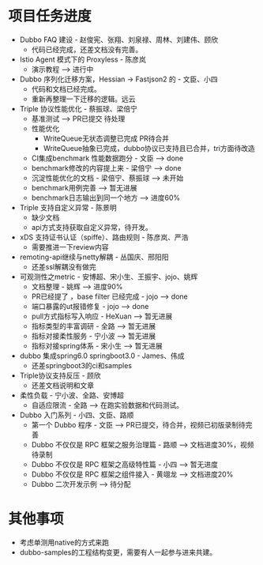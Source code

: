 # 项目任务进度

- Dubbo FAQ 建设 -  赵俊宪、张翔、刘泉禄、周林、刘建伟、顾欣
  - 代码已经完成，还差文档没有完善。
- Istio Agent 模式下的 Proxyless - 陈彦岚
  - 演示教程  ——> 进行中
- Dubbo 序列化迁移方案，Hessian -> Fastjson2 的 - 文臣、小四
  - 代码和文档已经完成。
  - 重新再整理一下迁移的逻辑。远云
- Triple 协议性能优化 - 蔡振球、梁倍宁
  - 基准测试 ——> PR已提交 待处理
  - 性能优化
    - WriteQueue无状态调整已完成 PR待合并
    - WriteQueue抽象已完成，dubbo协议已支持且已合并，tri方面待改造
  - CI集成benchmark 性能数据跑分 - 文臣 ——> done
  - benchmark修改的内容提上来 - 梁倍宁 ——> done
  - 沉淀性能优化的文档  - 梁倍宁、蔡振球 ——> 未开始
  - benchmark用例完善 ——> 暂无进展
  - benchmark日志输出到同一个地方  ——> 进度60%
- Triple 支持自定义异常 - 陈景明
  - 缺少文档
  - api方式支持获取自定义异常，待开发。
- xDS 支持证书认证（spiffe）、路由规则 - 陈彦岚、严浩
  - 需要推进一下review内容
- remoting-api继续与netty解耦 - 丛国庆、邢阳阳
  - 还差ssl解耦没有做完
- 可观测性之metric - 安博超、宋小生、王振宇、jojo、姚辉
  - 文档整理 - 姚辉 ——> 进度90%
  - PR已经提了 ，base filter 已经完成 - jojo ——> done
  - 端口暴露的ut报错修复 - jojo ——> done
  - pull方式指标写入响应 - HeXuan ——> 暂无进展
  - 指标类型的丰富调研 - 全路 ——> 暂无进展
  - 指标对接柔性服务 - 宁小波 ——> 暂无进展
  - 指标对接spring体系 - 宋小生 ——> 暂无进展
- dubbo 集成spring6.0 springboot3.0 - James、伟成
  - 还差springboot3的ci和samples 
- Triple协议支持反压 - 顾欣
  - 还差文档说明和文章
- 柔性负载 - 宁小波、全路、安博超
  - 自适应限流 - 全路 ——> 在跑实验数据和代码测试。
- Dubbo 入门系列 - 小四、文臣、路顺
  - 第一个 Dubbo 程序 - 文臣 ——> PR已提交，待合并，视频已初版录制待完善
  - Dubbo 不仅仅是 RPC 框架之服务治理篇 - 路顺 ——> 文档进度30%，视频待录制
  - Dubbo 不仅仅是 RPC 框架之高级特性篇 - 小四 ——> 暂无进度
  - Dubbo 不仅仅是 RPC 框架之组件接入 - 黄翊龙 ——> 文档进度20%
  - Dubbo 二次开发示例 ——> 待分配

# 其他事项

- 考虑单测用native的方式来跑
- dubbo-samples的工程结构变更，需要有人一起参与进来共建。
